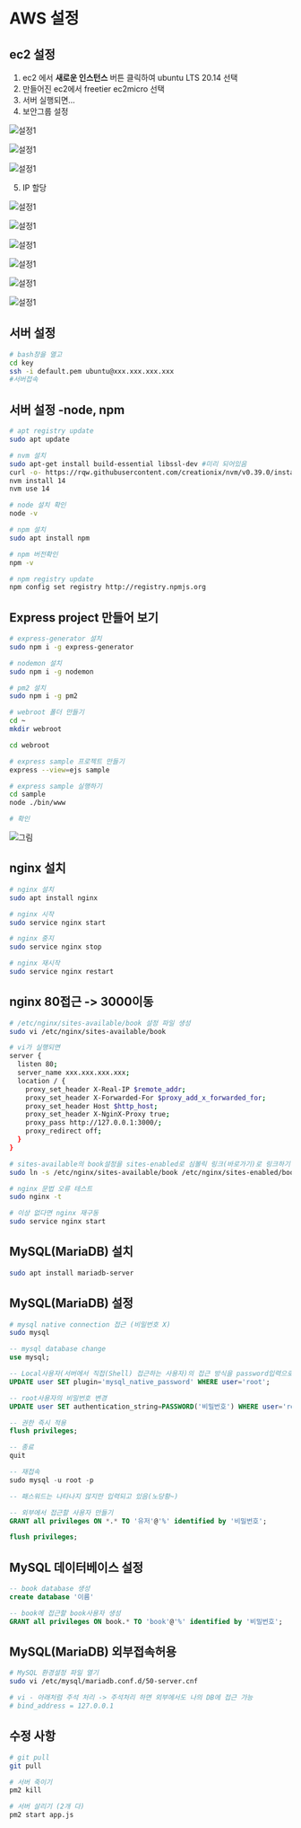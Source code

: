 # AWS 설정
## ec2 설정
1. ec2 에서 **새로운 인스턴스** 버튼 클릭하여 ubuntu LTS 20.14 선택
2. 만들어진 ec2에서 freetier ec2micro 선택
3. 서버 실행되면...
4. 보안그룹 설정

![설정1](./img/02.jpg)

![설정1](./img/03.jpg)

![설정1](./img/04.jpg)

5. IP 할당

![설정1](./img/05.jpg)

![설정1](./img/06.jpg)

![설정1](./img/07.jpg)

![설정1](./img/08.jpg)

![설정1](./img/09.jpg)

![설정1](./img/10.jpg)

## 서버 설정
```bash
# bash창을 열고
cd key
ssh -i default.pem ubuntu@xxx.xxx.xxx.xxx
#서버접속
```

## 서버 설정 -node, npm
```bash
# apt registry update
sudo apt update

# nvm 설치
sudo apt-get install build-essential libssl-dev #미리 되어있음
curl -o- https://rqw.githubusercontent.com/creationix/nvm/v0.39.0/install.sh | bash
nvm install 14
nvm use 14

# node 설치 확인
node -v

# npm 설치
sudo apt install npm

# npm 버전확인
npm -v

# npm registry update
npm config set registry http://registry.npmjs.org
```

## Express project 만들어 보기
```bash
# express-generator 설치
sudo npm i -g express-generator

# nodemon 설치
sudo npm i -g nodemon

# pm2 설치
sudo npm i -g pm2

# webroot 폴더 만들기
cd ~
mkdir webroot

cd webroot

# express sample 프로젝트 만들기
express --view=ejs sample

# express sample 실행하기
cd sample
node ./bin/www

# 확인
```

![그림](./img/11.jpg)

## nginx 설치
```bash
# nginx 설치
sudo apt install nginx

# nginx 시작
sudo service nginx start

# nginx 중지
sudo service nginx stop

# nginx 재시작
sudo service nginx restart
```

## nginx 80접근 -> 3000이동
```bash
# /etc/nginx/sites-available/book 설정 파일 생성
sudo vi /etc/nginx/sites-available/book

# vi가 실행되면
server {
  listen 80;
  server_name xxx.xxx.xxx.xxx;
  location / {
    proxy_set_header X-Real-IP $remote_addr;
    proxy_set_header X-Forwarded-For $proxy_add_x_forwarded_for;
    proxy_set_header Host $http_host;
    proxy_set_header X-NginX-Proxy true;
    proxy_pass http://127.0.0.1:3000/;
    proxy_redirect off;
  }
}

# sites-available의 book설정을 sites-enabled로 심볼릭 링크(바로가기)로 링크하기
sudo ln -s /etc/nginx/sites-available/book /etc/nginx/sites-enabled/book

# nginx 문법 오류 테스트
sudo nginx -t

# 이상 없다면 nginx 재구동
sudo service nginx start
```

## MySQL(MariaDB) 설치
```bash
sudo apt install mariadb-server
```

## MySQL(MariaDB) 설정
```bash
# mysql native connection 접근 (비밀번호 X)
sudo mysql
```
```sql
-- mysql database change
use mysql;

-- Local사용자(서버에서 직접(Shell) 접근하는 사용자)의 접근 방식을 password입력으로 바꿈
UPDATE user SET plugin='mysql_native_password' WHERE user='root';

-- root사용자의 비밀번호 변경
UPDATE user SET authentication_string=PASSWORD('비밀번호') WHERE user='root';

-- 권한 즉시 적용
flush privileges;

-- 종료
quit

-- 재접속
sudo mysql -u root -p

-- 패스워드는 나타나지 않지만 입력되고 있음(노당황~)

-- 외부에서 접근할 사용자 만들기
GRANT all privileges ON *.* TO '유저'@'%' identified by '비밀번호';

flush privileges;
```

## MySQL 데이터베이스 설정
```sql
-- book database 생성
create database '이름'

-- book에 접근할 book사용자 생성
GRANT all privileges ON book.* TO 'book'@'%' identified by '비밀번호';
```


## MySQL(MariaDB) 외부접속허용
```bash
# MySQL 환경설정 파일 열기
sudo vi /etc/mysql/mariadb.conf.d/50-server.cnf

# vi - 아래처럼 주석 처리 -> 주석처리 하면 외부에서도 나의 DB에 접근 가능
# bind_address = 127.0.0.1 
```

## 수정 사항
```bash
# git pull
git pull 

# 서버 죽이기
pm2 kill

# 서버 살리기 (2개 다)
pm2 start app.js
```